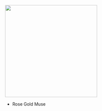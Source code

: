 <!-- [![Alt](https://media.giphy.com/media/G25Z4v9oSxUAHCnIPn/giphy.gif)](https://npkeerthi.github.io/RoseMuse_Player/Rose%20Muse%20Player/) -->
<!-- [![Alt](https://media.giphy.com/media/lS0Z4njQCnJdFELmAs/giphy.gif)](https://npkeerthi.github.io/RoseMuse_Player/Rose%20Muse%20Player/) -->
<!-- [![Alt](https://media.giphy.com/media/kRoIN0J1dssPYJSK7p/giphy.gif)](https://npkeerthi.github.io/RoseMuse_Player/Rose%20Muse%20Player/) -->


<a href="https://npkeerthi.github.io/RoseMuse_Player/Rose%20Muse%20Player/">
  <img width=300 src="https://media.giphy.com/media/lS0Z4njQCnJdFELmAs/giphy.gif"> 
</a>

- Rose Gold Muse
<!-- <img src="https://media.giphy.com/media/ybUMHbeVLSUk7SLHsl/giphy.gif"> -->
